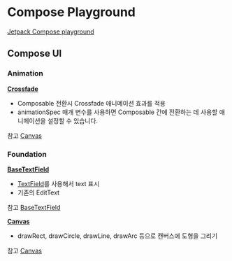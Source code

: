 # Compose Playground

[Jetpack Compose playground](https://foso.github.io/Jetpack-Compose-Playground/)

## Compose UI

### Animation

[**Crossfade**](app/src/main/java/com/ys/composeplayground/ui/animation/Crossfade.kt)
- Composable 전환시 Crossfade 애니메이션 효과를 적용
- animationSpec 매개 변수를 사용하면 Composable 간에 전환하는 데 사용할 애니메이션을 설정할 수 있습니다.

참고
[Canvas](https://foso.github.io/Jetpack-Compose-Playground/foundation/canvas/)


### Foundation

[**BaseTextField**](app/src/main/java/com/ys/composeplayground/ui/foundation/BaseTextField.kt)
- [TextField](https://foso.github.io/Jetpack-Compose-Playground/material/textfield/)를 사용해서 text 표시
- 기존의 EditText

참고
[BaseTextField](https://foso.github.io/Jetpack-Compose-Playground/foundation/basetextfield/)


[**Canvas**](app/src/main/java/com/ys/composeplayground/ui/foundation/Canvas.kt)
- drawRect, drawCircle, drawLine, drawArc 등으로 캔버스에 도형을 그리기

참고
[Canvas](https://foso.github.io/Jetpack-Compose-Playground/foundation/canvas/)